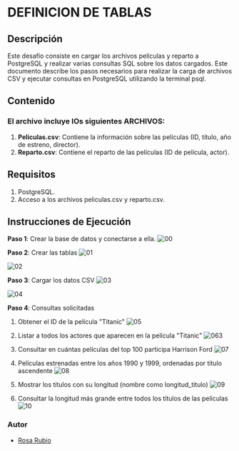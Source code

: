 # DEFINICION DE TABLAS
## Descripción
Este desafío consiste en cargar los archivos películas y reparto a PostgreSQL y realizar varias consultas SQL sobre los datos cargados. 
Este documento describe los pasos necesarios para realizar la carga de archivos CSV y ejecutar consultas en PostgreSQL utilizando la terminal psql.

## Contenido
### El archivo incluye lOs siguientes ARCHIVOS:
1. **Peliculas.csv**: Contiene la información sobre las películas (ID, título, año de estreno, director).
2. **Reparto.csv**: Contiene el reparto de las películas (ID de película, actor).

## Requisitos
1. PostgreSQL.
2. Acceso a los archivos peliculas.csv y reparto.csv.

## Instrucciones de Ejecución   
**Paso 1**: Crear la base de datos y conectarse a ella.
![00](https://github.com/user-attachments/assets/f7028508-e144-4d01-a0f1-b7851c523a40)

**Paso 2**: Crear las tablas
![01](https://github.com/user-attachments/assets/f0548e20-5c2c-4d52-8cfc-0f6a988a5987)

![02](https://github.com/user-attachments/assets/2615388d-370e-4866-85c6-d480b14c2774)

**Paso 3**: Cargar los datos CSV
![03](https://github.com/user-attachments/assets/d67b40e7-618d-4674-9cd9-5875cb1a20b4)

![04](https://github.com/user-attachments/assets/76ce9412-6231-4bc7-952a-ea6d57c68086)

**Paso 4**: Consultas solicitadas
1. Obtener el ID de la película "Titanic"
   ![05](https://github.com/user-attachments/assets/8a1e65f1-f572-4501-99bf-7117165967cc)

2. Listar a todos los actores que aparecen en la película "Titanic"
   ![063](https://github.com/user-attachments/assets/7bc9894d-52b7-4daf-9c9c-6c8969084a95)

3. Consultar en cuántas películas del top 100 participa Harrison Ford
   ![07](https://github.com/user-attachments/assets/9baebc77-3db6-4ff4-a19f-59eed87afef6)

4. Películas estrenadas entre los años 1990 y 1999, ordenadas por título ascendente
   ![08](https://github.com/user-attachments/assets/662e591f-26a3-41fd-b09d-be3a5f45157d)

5. Mostrar los títulos con su longitud (nombre como longitud_titulo)
   ![09](https://github.com/user-attachments/assets/79e493fd-b445-4d99-9cc8-b6890210f52c)

    
6. Consultar la longitud más grande entre todos los títulos de las películas
   ![10](https://github.com/user-attachments/assets/bac79576-b8f7-4f0c-8d25-8e67d0c1c6ea)
 
### Autor

- [Rosa Rubio](https://github.com/PaulinaRubioP)
